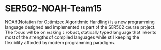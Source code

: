 # SER502-NOAH-Team15
NOAH(Notation for Optimized Algorithmic Handling) is a new programming language designed and implemented as part of the SER502 course project. The focus will be on making a robust, statically typed language that inherits most of the strengths of compiled languages while still keeping the flexibility afforded by modern programming paradigms.
